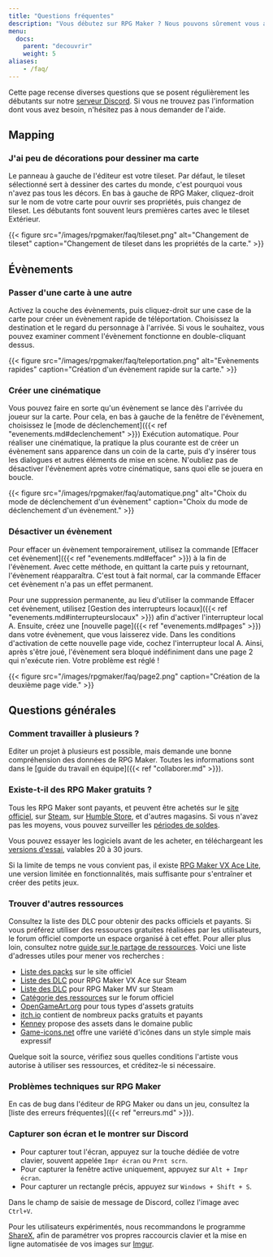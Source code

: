```yaml
---
title: "Questions fréquentes"
description: "Vous débutez sur RPG Maker ? Nous pouvons sûrement vous aider. Voici les réponses à toutes les questions que peuvent se poser les débutants."
menu:
  docs:
    parent: "decouvrir"
    weight: 5
aliases:
    - /faq/
---
```


Cette page recense diverses questions que se posent régulièrement les débutants sur notre [serveur Discord](https://discord.gg/RrBppaj). Si vous ne trouvez pas l'information dont vous avez besoin, n'hésitez pas à nous demander de l'aide.

## Mapping

### J'ai peu de décorations pour dessiner ma carte

Le panneau à gauche de l'éditeur est votre tileset. Par défaut, le tileset sélectionné sert à dessiner des cartes du monde, c'est pourquoi vous n'avez pas tous les décors. En bas à gauche de RPG Maker, cliquez-droit sur le nom de votre carte pour ouvrir ses propriétés, puis changez de tileset. Les débutants font souvent leurs premières cartes avec le tileset Extérieur.

{{< figure src="/images/rpgmaker/faq/tileset.png" alt="Changement de tileset" caption="Changement de tileset dans les propriétés de la carte." >}}

## Évènements

### Passer d'une carte à une autre

Activez la couche des évènements, puis cliquez-droit sur une case de la carte pour créer un évènement rapide de téléportation. Choisissez la destination et le regard du personnage à l'arrivée. Si vous le souhaitez, vous pouvez examiner comment l'évènement fonctionne en double-cliquant dessus.

{{< figure src="/images/rpgmaker/faq/teleportation.png" alt="Evènements rapides" caption="Création d'un évènement rapide sur la carte." >}}

### Créer une cinématique

Vous pouvez faire en sorte qu'un évènement se lance dès l'arrivée du joueur sur la carte. Pour cela, en bas à gauche de la fenêtre de l'évènement, choisissez le [mode de déclenchement]({{< ref "evenements.md#declenchement" >}}) Exécution automatique. Pour réaliser une cinématique, la pratique la plus courante est de créer un évènement sans apparence dans un coin de la carte, puis d'y insérer tous les dialogues et autres éléments de mise en scène. N'oubliez pas de désactiver l'évènement après votre cinématique, sans quoi elle se jouera en boucle.

{{< figure src="/images/rpgmaker/faq/automatique.png" alt="Choix du mode de déclenchement d'un évènement" caption="Choix du mode de déclenchement d'un évènement." >}}

### Désactiver un évènement

Pour effacer un évènement temporairement, utilisez la commande [Effacer cet évènement]({{< ref "evenements.md#effacer" >}}) à la fin de l'évènement. Avec cette méthode, en quittant la carte puis y retournant, l'évènement réapparaîtra. C'est tout à fait normal, car la commande Effacer cet évènement n'a pas un effet permanent.

Pour une suppression permanente, au lieu d'utiliser la commande Effacer cet évènement, utilisez [Gestion des interrupteurs locaux]({{< ref "evenements.md#interrupteurslocaux" >}}) afin d'activer l'interrupteur local A. Ensuite, créez une [nouvelle page]({{< ref "evenements.md#pages" >}}) dans votre évènement, que vous laisserez vide. Dans les conditions d'activation de cette nouvelle page vide, cochez l'interrupteur local A. Ainsi, après s'être joué, l'évènement sera bloqué indéfiniment dans une page 2 qui n'exécute rien. Votre problème est réglé !

{{< figure src="/images/rpgmaker/faq/page2.png" caption="Création de la deuxième page vide." >}}

## Questions générales

### Comment travailler à plusieurs ?

Editer un projet à plusieurs est possible, mais demande une bonne compréhension des données de RPG Maker. Toutes les informations sont dans le [guide du travail en équipe]({{< ref "collaborer.md" >}}).

### Existe-t-il des RPG Maker gratuits ?

Tous les RPG Maker sont payants, et peuvent être achetés sur le [site officiel](http://www.rpgmakerweb.com/products), sur [Steam](http://store.steampowered.com/search/?term=RPG+Maker), sur [Humble
Store](https://www.humblebundle.com/store/search?sort=bestselling&search=RPG%20Maker), et d'autres magasins. Si vous n'avez pas les moyens, vous pouvez surveiller les [périodes de soldes](https://isthereanydeal.com/game/rpgmakermv/history/).

Vous pouvez essayer les logiciels avant de les acheter, en téléchargeant les [versions d'essai](http://www.rpgmakerweb.com/download/free-trials), valables 20 à 30 jours.

Si la limite de temps ne vous convient pas, il existe [RPG Maker VX Ace Lite](http://store.steampowered.com/app/224280/RPG_Maker_VX_Ace_Lite/), une version limitée en fonctionnalités, mais suffisante pour s'entraîner et créer des petits jeux.

### Trouver d'autres ressources

Consultez la liste des DLC pour obtenir des packs officiels et payants. Si vous préférez utiliser des ressources gratuites réalisées par les utilisateurs, le forum officiel comporte un espace organisé à cet effet. Pour aller plus loin, consultez notre [guide sur le partage de ressources](https://rpgmakeralliance.com/d/105). Voici une liste d'adresses utiles pour mener vos recherches :

- [Liste des packs](http://www.rpgmakerweb.com/products/resources) sur le site officiel
- [Liste des DLC](https://store.steampowered.com/dlc/220700) pour RPG Maker VX Ace sur Steam
- [Liste des DLC](https://store.steampowered.com/dlc/363890) pour RPG Maker MV sur Steam
- [Catégorie des ressources](https://forums.rpgmakerweb.com/index.php?categories/resource-showcase.27/) sur le forum officiel
- [OpenGameArt.org](https://opengameart.org/) pour tous types d'assets gratuits
- [itch.io](https://itch.io/game-assets) contient de nombreux packs gratuits et payants
- [Kenney](http://www.kenney.nl/assets) propose des assets dans le domaine public
- [Game-icons.net](http://game-icons.net/) offre une variété d'icônes dans un style simple mais expressif

Quelque soit la source, vérifiez sous quelles conditions l'artiste vous autorise à utiliser ses ressources, et créditez-le si nécessaire.

### Problèmes techniques sur RPG Maker

En cas de bug dans l'éditeur de RPG Maker ou dans un jeu, consultez la [liste des erreurs fréquentes]({{< ref "erreurs.md" >}}).

### Capturer son écran et le montrer sur Discord

- Pour capturer tout l'écran, appuyez sur la touche dédiée de votre clavier, souvent appelée `Impr écran` ou `Prnt scrn`.
- Pour capturer la fenêtre active uniquement, appuyez sur `Alt + Impr écran`.
- Pour capturer un rectangle précis, appuyez sur `Windows + Shift + S`.

Dans le champ de saisie de message de Discord, collez l'image avec `Ctrl+V`.

Pour les utilisateurs expérimentés, nous recommandons le programme [ShareX](https://getsharex.com/), afin de paramétrer vos propres raccourcis clavier et la mise en ligne automatisée de vos images sur [Imgur](https://imgur.com/).
